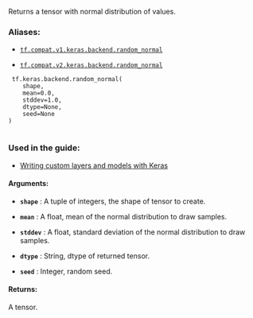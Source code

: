 Returns a tensor with normal distribution of values.



### Aliases:

- [ `tf.compat.v1.keras.backend.random_normal` ](/api_docs/python/tf/keras/backend/random_normal)

- [ `tf.compat.v2.keras.backend.random_normal` ](/api_docs/python/tf/keras/backend/random_normal)



```
 tf.keras.backend.random_normal(
    shape,
    mean=0.0,
    stddev=1.0,
    dtype=None,
    seed=None
)
 
```



### Used in the guide:

- [Writing custom layers and models with Keras](https://tensorflow.google.cn/guide/keras/custom_layers_and_models)



#### Arguments:

- **`shape`** : A tuple of integers, the shape of tensor to create.

- **`mean`** : A float, mean of the normal distribution to draw samples.

- **`stddev`** : A float, standard deviation of the normal distribution
to draw samples.

- **`dtype`** : String, dtype of returned tensor.

- **`seed`** : Integer, random seed.



#### Returns:
A tensor.

